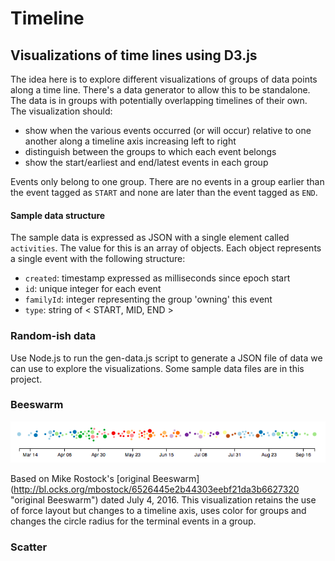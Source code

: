 # Timeline
## Visualizations of time lines using D3.js

The idea here is to explore different visualizations of groups of data points along a time line.  There's a data generator to allow this to be standalone. The data is in groups with potentially overlapping timelines of their own.  The visualization should:

* show when the various events occurred (or will occur) relative to one another along a timeline axis increasing left to right
* distinguish between the groups to which each event belongs
* show the start/earliest and end/latest events in each group

Events only belong to one group.  There are no events in a group earlier than the event tagged as `START` and none are later than the event tagged as `END`.

#### Sample data structure
The sample data is expressed as JSON with a single element called `activities`.  The value for this is an array of objects.  Each object represents a single event with the following structure:

 * `created`: timestamp expressed as milliseconds since epoch start
 * `id`: unique integer for each event
 * `familyId`: integer representing the group 'owning' this event
 * `type`: string of < START, MID, END >

### Random-ish data
Use Node.js to run the gen-data.js script to generate a JSON file of data we can use to explore the visualizations.  Some sample data files are in this project.  

### Beeswarm
![sample](beeswarm-sample.png "Beeswarm sample image")

Based on Mike Rostock's [original Beeswarm] (http://bl.ocks.org/mbostock/6526445e2b44303eebf21da3b6627320 "original Beeswarm") dated July 4, 2016.  This visualization retains the use of force layout but changes to a timeline axis, uses color for groups and changes the circle radius for the terminal events in a group.

### Scatter

